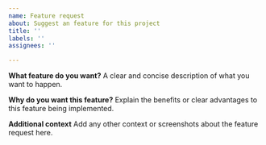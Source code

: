 ```yaml
---
name: Feature request
about: Suggest an feature for this project
title: ''
labels: ''
assignees: ''

---
```


**What feature do you want?**
A clear and concise description of what you want to happen.

**Why do you want this feature?**
Explain the benefits or clear advantages to this feature being implemented.

**Additional context**
Add any other context or screenshots about the feature request here.
